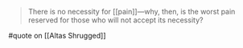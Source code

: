 > There is no necessity for [[pain]]—why, then, is the worst pain reserved for those who will not accept its necessity?

#quote  on [[Altas Shrugged]]